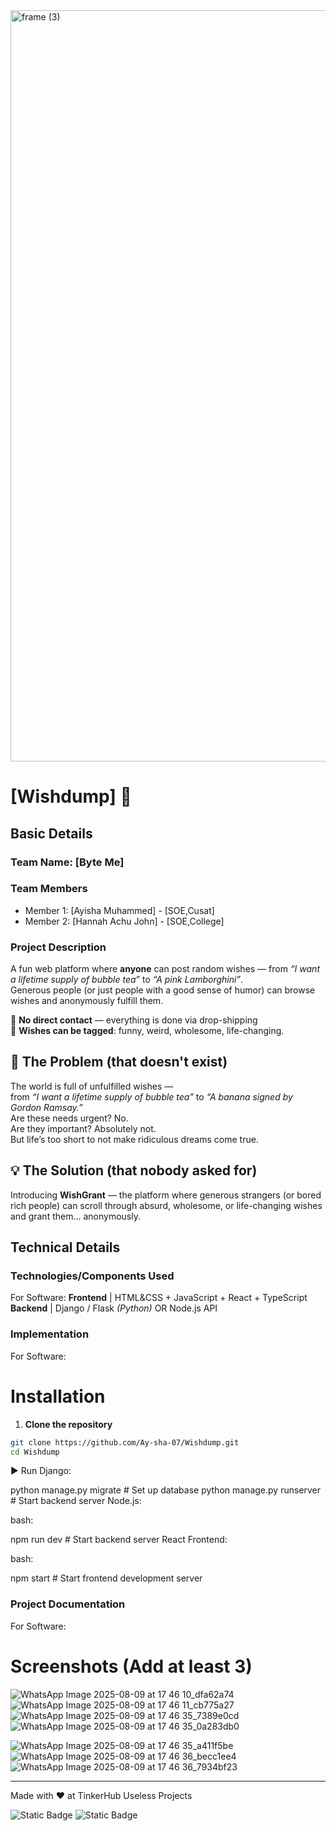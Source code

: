 <img width="3188" height="1202" alt="frame (3)" src="https://github.com/user-attachments/assets/517ad8e9-ad22-457d-9538-a9e62d137cd7" />


# [Wishdump] 🎯


## Basic Details
### Team Name: [Byte Me]


### Team Members
- Member 1: [Ayisha Muhammed] - [SOE,Cusat]
- Member 2: [Hannah Achu John] - [SOE,College]

### Project Description
A fun web platform where **anyone** can post random wishes — from *“I want a lifetime supply of bubble tea”* to *“A pink Lamborghini”*.  
Generous people (or just people with a good sense of humor) can browse wishes and anonymously fulfill them.  

🚫 **No direct contact** — everything is done via drop-shipping  
💌 **Wishes can be tagged**: funny, weird, wholesome, life-changing.

## 🤔 The Problem (that doesn't exist)
The world is full of unfulfilled wishes —  
from *“I want a lifetime supply of bubble tea”* to *“A banana signed by Gordon Ramsay.”*  
Are these needs urgent? No.  
Are they important? Absolutely not.  
But life’s too short to not make ridiculous dreams come true.
## 💡 The Solution (that nobody asked for)
Introducing **WishGrant** — the platform where generous strangers (or bored rich people) can scroll through absurd, wholesome, or life-changing wishes and grant them... anonymously.  


## Technical Details
### Technologies/Components Used
For Software:
**Frontend** | HTML&CSS + JavaScript + React + TypeScript
 **Backend**  | Django / Flask *(Python)* OR Node.js API


### Implementation
For Software:
# Installation

1. **Clone the repository**  
```bash
git clone https://github.com/Ay-sha-07/Wishdump.git
cd Wishdump

```
▶️ Run
Django:



python manage.py migrate   # Set up database
python manage.py runserver # Start backend server
Node.js:

bash:

npm run dev  # Start backend server
React Frontend:

bash:

npm start   # Start frontend development server





### Project Documentation
For Software:

# Screenshots (Add at least 3)
![WhatsApp Image 2025-08-09 at 17 46 10_dfa62a74](https://github.com/user-attachments/assets/be4a6d18-5ff5-4c58-8879-f3f10647b74d)
![WhatsApp Image 2025-08-09 at 17 46 11_cb775a27](https://github.com/user-attachments/assets/50d02325-8c85-4af2-9436-bff46c4b39c5)
![WhatsApp Image 2025-08-09 at 17 46 35_7389e0cd](https://github.com/user-attachments/assets/09599c94-2d35-4e16-8bf7-f7b525771abe)
![WhatsApp Image 2025-08-09 at 17 46 35_0a283db0](https://github.com/user-attachments/assets/647dcead-16e4-40bc-8ed4-691c988a5fd0)

![WhatsApp Image 2025-08-09 at 17 46 35_a411f5be](https://github.com/user-attachments/assets/671a761e-f16d-4520-a8db-455c08d8a250)
![WhatsApp Image 2025-08-09 at 17 46 36_becc1ee4](https://github.com/user-attachments/assets/0dada9a5-43e6-45ae-98ba-d107e71ac0f3)
![WhatsApp Image 2025-08-09 at 17 46 36_7934bf23](https://github.com/user-attachments/assets/bf98f6f4-e002-4a93-805b-2744db95b298)







---
Made with ❤️ at TinkerHub Useless Projects 

![Static Badge](https://img.shields.io/badge/TinkerHub-24?color=%23000000&link=https%3A%2F%2Fwww.tinkerhub.org%2F)
![Static Badge](https://img.shields.io/badge/UselessProjects--25-25?link=https%3A%2F%2Fwww.tinkerhub.org%2Fevents%2FQ2Q1TQKX6Q%2FUseless%2520Projects)


